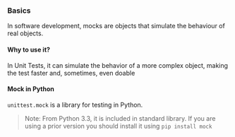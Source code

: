 ### Basics

In software development, mocks are objects that simulate the behaviour of real objects.

#### Why to use it?

In Unit Tests, it can simulate the behavior of a more complex object, making the test faster and, sometimes, even doable

#### Mock in Python

`unittest.mock` is a library for testing in Python. 

> Note: From Python 3.3, it is included in standard library. If you are using a prior version you should install it using `pip install mock`  

